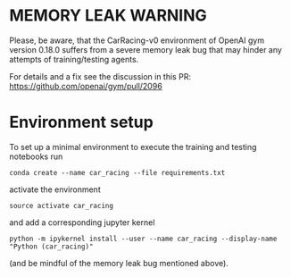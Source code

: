 # MEMORY LEAK WARNING
Please, be aware, that the CarRacing-v0 environment of OpenAI gym version 0.18.0 suffers from a severe memory leak bug
that may hinder any attempts of training/testing agents.

For details and a fix see the discussion in this PR: https://github.com/openai/gym/pull/2096

# Environment setup
To set up a minimal environment to execute the training and testing notebooks run

`conda create --name car_racing --file requirements.txt`

activate the environment

`source activate car_racing`

and add a corresponding jupyter kernel

`python -m ipykernel install --user --name car_racing --display-name "Python (car_racing)"`

(and be mindful of the memory leak bug mentioned above).
